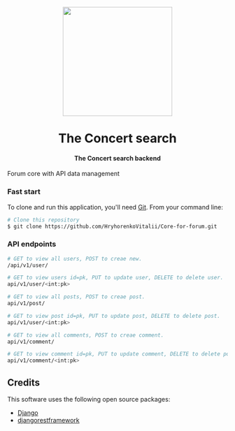 
<h1 align="center">
   <br>
  <a><img src="https://www.google.com/url?sa=i&url=https%3A%2F%2Fgiphy.com%2Fexplore%2Fdj-crowd&psig=AOvVaw3KpAR54zDuDLfW6voArVQC&ust=1634312185746000&source=images&cd=vfe&ved=0CAkQjRxqFwoTCNjC98CdyvMCFQAAAAAdAAAAABAD" width="250"></a>
  <br>
  <br>
  The Concert search
  <br>
</h1>

<h4 align="center">The Concert search backend</h4>
Forum core with API data management

### Fast start

To clone and run this application, you'll need [Git](https://git-scm.com). 
From your command line:

```bash
# Clone this repository
$ git clone https://github.com/HryhorenkoVitalii/Core-for-forum.git


```

### API endpoints
```bash
# GET to view all users, POST to creae new.
/api/v1/user/

# GET to view users id=pk, PUT to update user, DELETE to delete user.
api/v1/user/<int:pk>

# GET to view all posts, POST to creae post.
api/v1/post/

# GET to view post id=pk, PUT to update post, DELETE to delete post.
api/v1/user/<int:pk>

# GET to view all comments, POST to creae comment.
api/v1/comment/

# GET to view comment id=pk, PUT to update comment, DELETE to delete pomment.
api/v1/comment/<int:pk>
```

## Credits

This software uses the following open source packages:

- [Django](https://www.djangoproject.com/)
- [djangorestframework](https://www.django-rest-framework.org/)
